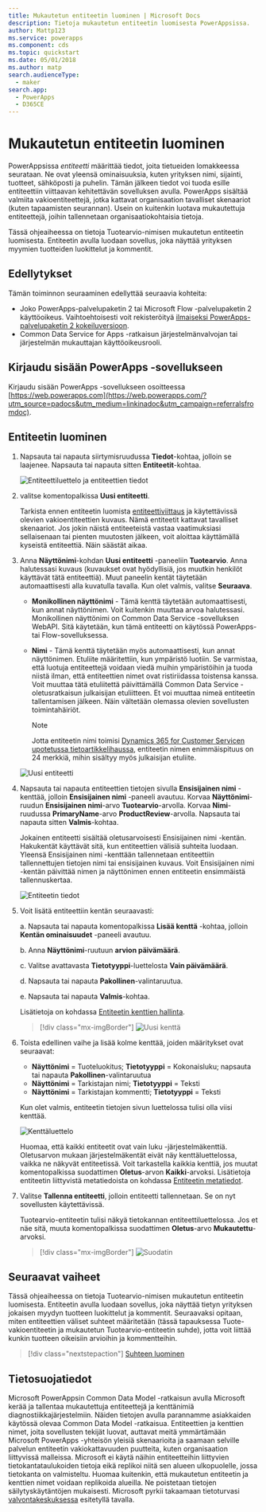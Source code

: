 ```yaml
---
title: Mukautetun entiteetin luominen | Microsoft Docs
description: Tietoja mukautetun entiteetin luomisesta PowerAppsissa.
author: Mattp123
ms.service: powerapps
ms.component: cds
ms.topic: quickstart
ms.date: 05/01/2018
ms.author: matp
search.audienceType:
  - maker
search.app:
  - PowerApps
  - D365CE
---
```


# <a name="create-a-custom-entity"></a>Mukautetun entiteetin luominen
PowerAppsissa *entiteetti* määrittää tiedot, joita tietueiden lomakkeessa seurataan. Ne ovat yleensä ominaisuuksia, kuten yrityksen nimi, sijainti, tuotteet, sähköposti ja puhelin. Tämän jälkeen tiedot voi tuoda esille entiteettiin viittaavan kehitettävän sovelluksen avulla. PowerApps sisältää valmiita vakioentiteettejä, jotka kattavat organisaation tavalliset skenaariot (kuten tapaamisten seurannan). Usein on kuitenkin luotava mukautettuja entiteettejä, joihin tallennetaan organisaatiokohtaisia tietoja.

Tässä ohjeaiheessa on tietoja Tuotearvio-nimisen mukautetun entiteetin luomisesta. Entiteetin avulla luodaan sovellus, joka näyttää yrityksen myymien tuotteiden luokittelut ja kommentit.

## <a name="prerequisites"></a>Edellytykset
Tämän toiminnon seuraaminen edellyttää seuraavia kohteita:
* Joko PowerApps-palvelupaketin 2 tai Microsoft Flow -palvelupaketin 2 käyttöoikeus. Vaihtoehtoisesti voit rekisteröityä [ilmaiseksi PowerApps-palvelupaketin 2 kokeiluversioon](https://web.powerapps.com/signup?redirect=marketing&email=).
* Common Data Service for Apps -ratkaisun järjestelmänvalvojan tai järjestelmän mukauttajan käyttöoikeusrooli.

## <a name="sign-in-to-powerapps"></a>Kirjaudu sisään PowerApps -sovellukseen
Kirjaudu sisään PowerApps -sovellukseen osoitteessa [https://web.powerapps.com](https://web.powerapps.com/?utm_source=padocs&utm_medium=linkinadoc&utm_campaign=referralsfromdoc).

## <a name="create-an-entity"></a>Entiteetin luominen
1. Napsauta tai napauta siirtymisruudussa **Tiedot**-kohtaa, jolloin se laajenee. Napsauta tai napauta sitten **Entiteetit**-kohtaa.

    ![Entiteettiluettelo ja entiteettien tiedot](./media/data-platform-cds-create-entity/entitylist.png "Entiteettiluettelo")

2. valitse komentopalkissa **Uusi entiteetti**.

    Tarkista ennen entiteetin luomista [entiteettiviittaus](../../developer/common-data-service/reference/about-entity-reference.md) ja käytettävissä olevien vakioentiteettien kuvaus. Nämä entiteetit kattavat tavalliset skenaariot. Jos jokin näistä entiteeteistä vastaa vaatimuksiasi sellaisenaan tai pienten muutosten jälkeen, voit aloittaa käyttämällä kyseistä entiteettiä. Näin säästät aikaa. 

3. Anna **Näyttönimi**-kohdan **Uusi entiteetti** -paneeliin **Tuotearvio**. Anna halutessasi kuvaus (kuvaukset ovat hyödyllisiä, jos muutkin henkilöt käyttävät tätä entiteettiä). Muut paneelin kentät täytetään automaattisesti alla kuvatulla tavalla. Kun olet valmis, valitse **Seuraava**.

    * **Monikollinen näyttönimi** - Tämä kenttä täytetään automaattisesti, kun annat näyttönimen. Voit kuitenkin muuttaa arvoa halutessasi. Monikollinen näyttönimi on Common Data Service -sovelluksen WebAPI. Sitä käytetään, kun tämä entiteetti on käytössä PowerApps- tai Flow-sovelluksessa.
    * **Nimi** - Tämä kenttä täytetään myös automaattisesti, kun annat näyttönimen. Etuliite määritettiin, kun ympäristö luotiin. Se varmistaa, että luotuja entiteettejä voidaan viedä muihin ympäristöihin ja tuoda niistä ilman, että entiteettien nimet ovat ristiriidassa toistensa kanssa. Voit muuttaa tätä etuliitettä päivittämällä Common Data Service -oletusratkaisun julkaisijan etuliitteen. Et voi muuttaa nimeä entiteetin tallentamisen jälkeen. Näin vältetään olemassa olevien sovellusten toimintahäiriöt.

       > [!NOTE]
       > Jotta entiteetin nimi toimisi [Dynamics 365 for Customer Servicen upotetussa tietoartikkelihaussa](/dynamics365/customer-engagement/customer-service/set-up-knowledge-management-embedded-knowledge-search), entiteetin nimen enimmäispituus on 24 merkkiä, mihin sisältyy myös julkaisijan etuliite.
     
    ![Uusi entiteetti](./media/data-platform-cds-create-entity/newentitypanel.png "Uusi entiteetti -paneeli")

4. Napsauta tai napauta entiteettien tietojen sivulla **Ensisijainen nimi** -kenttää, jolloin **Ensisijainen nimi** -paneeli avautuu. Korvaa **Näyttönimi**-ruudun **Ensisijainen nimi**-arvo **Tuotearvio**-arvolla. Korvaa **Nimi**-ruudussa **PrimaryName**-arvo **ProductReview**-arvolla. Napsauta tai napauta sitten **Valmis**-kohtaa.
 
    Jokainen entiteetti sisältää oletusarvoisesti Ensisijainen nimi -kentän. Hakukentät käyttävät sitä, kun entiteettien välisiä suhteita luodaan. Yleensä Ensisijainen nimi -kenttään tallennetaan entiteettiin tallennettujen tietojen nimi tai ensisijainen kuvaus. Voit Ensisijainen nimi -kentän päivittää nimen ja näyttönimen ennen entiteetin ensimmäistä tallennuskertaa.

    ![Entiteetin tiedot](./media/data-platform-cds-create-entity/newentitydetails.png "Uuden entiteetin tiedot")

5. Voit lisätä entiteettiin kentän seuraavasti:
 
    a. Napsauta tai napauta komentopalkissa **Lisää kenttä** -kohtaa, jolloin **Kentän ominaisuudet** -paneeli avautuu.

    b. Anna **Näyttönimi**-ruutuun **arvion päivämäärä**.

    c. Valitse avattavasta **Tietotyyppi**-luettelosta **Vain päivämäärä**.

    d. Napsauta tai napauta **Pakollinen**-valintaruutua.
    
    e. Napsauta tai napauta **Valmis**-kohtaa.
     
    Lisätietoja on kohdassa [Entiteetin kenttien hallinta](data-platform-manage-fields.md).

    > [!div class="mx-imgBorder"] 
    > ![Uusi kenttä](./media/data-platform-cds-create-entity/newfieldpanel-2.png "Uusi kenttä -paneeli")

6. Toista edellinen vaihe ja lisää kolme kenttää, joiden määritykset ovat seuraavat:
    * **Näyttönimi** = Tuoteluokitus; **Tietotyyppi** = Kokonaisluku; napsauta tai napauta **Pakollinen**-valintaruutua
    * **Näyttönimi** = Tarkistajan nimi; **Tietotyyppi** = Teksti
    * **Näyttönimi** = Tarkistajan kommentti; **Tietotyyppi** = Teksti

    Kun olet valmis, entiteetin tietojen sivun luettelossa tulisi olla viisi kenttää.

    ![Kenttäluettelo](./media/data-platform-cds-create-entity/addedfields.png "Kenttien luettelo")

    Huomaa, että kaikki entiteetit ovat vain luku -järjestelmäkenttiä. Oletusarvon mukaan järjestelmäkentät eivät näy kenttäluettelossa, vaikka ne näkyvät entiteetissä. Voit tarkastella kaikkia kenttiä, jos muutat komentopalkissa suodattimen **Oletus**-arvon **Kaikki**-arvoksi. Lisätietoja entiteetin liittyvistä metatiedoista on kohdassa [Entiteetin metatiedot](../../developer/common-data-service/entity-metadata.md).

7. Valitse **Tallenna entiteetti**, jolloin entiteetti tallennetaan. Se on nyt sovellusten käytettävissä.

    Tuotearvio-entiteetin tulisi näkyä tietokannan entiteettiluettelossa. Jos et näe sitä, muuta komentopalkissa suodattimen **Oletus**-arvo **Mukautettu**-arvoksi.

    > [!div class="mx-imgBorder"] 
    > ![Suodatin](./media/data-platform-cds-create-entity/filter.png "suodattimen valinta")

## <a name="next-steps"></a>Seuraavat vaiheet
Tässä ohjeaiheessa on tietoja Tuotearvio-nimisen mukautetun entiteetin luomisesta. Entiteetin avulla luodaan sovellus, joka näyttää tietyn yrityksen jokaisen myydyn tuotteen luokittelut ja kommentit. Seuraavaksi opitaan, miten entiteettien väliset suhteet määritetään (tässä tapauksessa Tuote-vakioentiteetin ja mukautetun Tuotearvio-entiteetin suhde), jotta voit liittää kunkin tuotteen oikeisiin arvioihin ja kommentteihin.

> [!div class="nextstepaction"]
> [Suhteen luominen](data-platform-entity-lookup.md)

## <a name="privacy-notice"></a>Tietosuojatiedot
Microsoft PowerAppsin Common Data Model -ratkaisun avulla Microsoft kerää ja tallentaa mukautettuja entiteettejä ja kenttänimiä diagnostiikkajärjestelmiin. Näiden tietojen avulla parannamme asiakkaiden käytössä olevaa Common Data Model -ratkaisua. Entiteettien ja kenttien nimet, joita sovellusten tekijät luovat, auttavat meitä ymmärtämään Microsoft PowerApps -yhteisön yleisiä skenaarioita ja saamaan selville palvelun entiteetin vakiokattavuuden puutteita, kuten organisaation liittyvissä malleissa. Microsoft ei käytä näihin entiteetteihin liittyvien tietokantataulukoiden tietoja eikä replikoi niitä sen alueen ulkopuolelle, jossa tietokanta on valmisteltu. Huomaa kuitenkin, että mukautetun entiteetin ja kenttien nimet voidaan replikoida alueilla. Ne poistetaan tietojen säilytyskäytäntöjen mukaisesti. Microsoft pyrkii takaamaan tietoturvasi [valvontakeskuksessa](https://www.microsoft.com/trustcenter/Privacy/default.aspx) esitetyllä tavalla.
